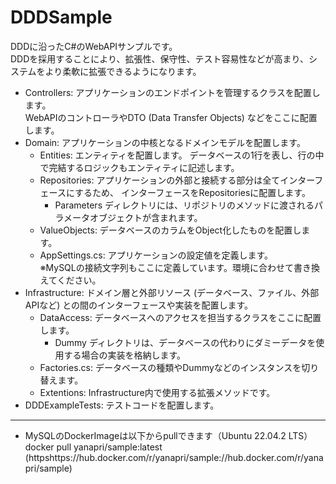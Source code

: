 # DDDSample
 DDDに沿ったC#のWebAPIサンプルです。  
 DDDを採用することにより、拡張性、保守性、テスト容易性などが高まり、システムをより柔軟に拡張できるようになります。

- Controllers: アプリケーションのエンドポイントを管理するクラスを配置します。  
WebAPIのコントローラやDTO (Data Transfer Objects) などをここに配置します。  
- Domain: アプリケーションの中核となるドメインモデルを配置します。  
    - Entities: エンティティを配置します。 
    データベースの1行を表し、行の中で完結するロジックもエンティティに記述します。
    - Repositories: アプリケーションの外部と接続する部分は全てインターフェースにするため、
    インターフェースをRepositoriesに配置します。
        - Parameters ディレクトリには、リポジトリのメソッドに渡されるパラメータオブジェクトが含まれます。  
    - ValueObjects: データベースのカラムをObject化したものを配置します。
    - AppSettings.cs: アプリケーションの設定値を定義します。  
    ※MySQLの接続文字列もここに定義しています。環境に合わせて書き換えてください。
- Infrastructure: ドメイン層と外部リソース (データベース、ファイル、外部APIなど) との間のインターフェースや実装を配置します。  
    - DataAccess: データベースへのアクセスを担当するクラスをここに配置します。  
        - Dummy ディレクトリは、データベースの代わりにダミーデータを使用する場合の実装を格納します。   
    - Factories.cs: データベースの種類やDummyなどのインスタンスを切り替えます。
    - Extentions: Infrastructure内で使用する拡張メソッドです。
- DDDExampleTests: テストコードを配置します。  

---
- MySQLのDockerImageは以下からpullできます（Ubuntu 22.04.2 LTS）  
docker pull yanapri/sample:latest
(httpshttps://hub.docker.com/r/yanapri/sample://hub.docker.com/r/yanapri/sample)
